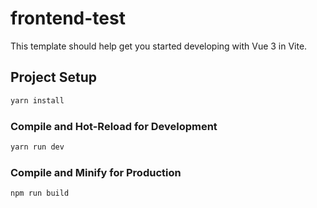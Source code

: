 # frontend-test

This template should help get you started developing with Vue 3 in Vite.

## Project Setup

```sh
yarn install
```

### Compile and Hot-Reload for Development

```sh
yarn run dev
```

### Compile and Minify for Production

```sh
npm run build
```
